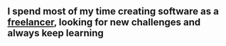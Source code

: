 ## I spend most of my time creating software as a [freelancer](/en/contact), looking for new challenges and always keep learning
